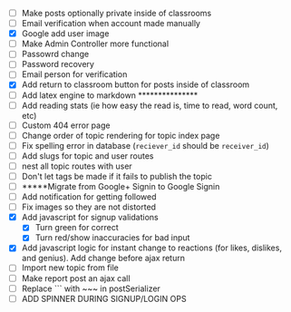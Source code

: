 - [ ] Make posts optionally private inside of classrooms
- [ ] Email verification when account made manually
- [x] Google add user image
- [ ] Make Admin Controller more functional
- [ ] Passowrd change
- [ ] Password recovery
- [ ] Email person for verification
- [x] Add return to classroom button for posts inside of classroom
- [ ] Add latex engine to markdown ***************
- [ ] Add reading stats (ie how easy the read is, time to read, word count, etc)
- [ ] Custom 404 error page
- [ ] Change order of topic rendering for topic index page
- [ ] Fix spelling error in database (`reciever_id` should be `receiver_id`)
- [ ] Add slugs for topic and user routes
- [ ] nest all topic routes with user
- [ ] Don't let tags be made if it fails to publish the topic
- [ ] *****Migrate from Google+ Signin to Google Signin
- [ ] Add notification for getting followed
- [ ] Fix images so they are not distorted
- [x] Add javascript for signup validations
  - [x] Turn green for correct
  - [x] Turn red/show inaccuracies for bad input
- [x] Add javascript logic for instant change to reactions (for likes, dislikes, and genius). Add change before ajax return
- [ ] Import new topic from file
- [ ] Make report post an ajax call
- [ ] Replace ``` with ~~~ in postSerializer
- [ ] ADD SPINNER DURING SIGNUP/LOGIN OPS